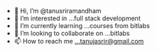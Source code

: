 - 👋 Hi, I’m @tanusriramandham
- 👀 I’m interested in ...full stack development
- 🌱 I’m currently learning ...courses from bitlabs
- 💞️ I’m looking to collaborate on ...bitlabs
- 📫 How to reach me ...tanujasrir@gmail.com

<!---
tanusriramandham/tanusriramandham is a ✨ special ✨ repository because its `tanu0814.md` (this file) appears on your GitHub profile.
You can click the Preview link to take a look at your changes.
--->
